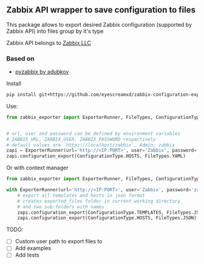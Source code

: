 ## Zabbix API wrapper to save configuration to files 


This package allows to export desired Zabbix configuration (supported by Zabbix API) into files group by it's type

Zabbix API belongs to [Zabbix LLC](https://www.zabbix.com/)


### Based on
* [pyzabbix by adubkov](https://github.com/adubkov/py-zabbix)

Install
```bash
pip install git+https://github.com/eyescreamxd/zabbix-configuration-exporter.git
```

Use:
```python
from zabbix_exporter import ExporterRunner, FileTypes, ConfigurationType


# url, user and password can be defined by environment variables 
# ZABBIX_URL, ZABBIX_USER, ZABBIX_PASSWORD respectively
# default values are `https://localhost/zabbix`, Admin, zabbix
zapi = ExporterRunner(url='http://<IP:PORT>', user='Zabbix', password='zabbix')
zapi.configuration_export(ConfigurationType.HOSTS, FileTypes.YAML)

```
Or with context manager
```python
from zabbix_exporter import ExporterRunner, FileTypes, ConfigurationType

with ExporterRunner(url='http://<IP:PORT>', user='Zabbix', password='zabbix') as zapi:
    # export all templates and hosts in json format
    # creates exported_files folder in current working directory
    # and two sub-folders with names  
    zapi.configuration_export(ConfigurationType.TEMPLATES, FileTypes.JSON)
    zapi.configuration_export(ConfigurationType.HOSTS, FileTypes.JSON)
```

TODO:
- [ ] Custom user path to export files to
- [ ] Add examples
- [ ] Add tests